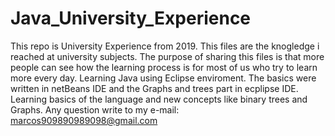 # Java_University_Experience
This repo is University Experience from 2019.
This files are the knogledge i reached at university subjects. The purpose of sharing this files is that more people can see how the learning process is for most of us who try to learn more every day. 
Learning Java using Eclipse enviroment. The basics were written in netBeans IDE and the Graphs and trees part in ecplipse IDE. 
Learning basics of the language and new concepts like binary trees and Graphs. 
Any question write to my e-mail: 
    marcos909890989098@gmail.com
